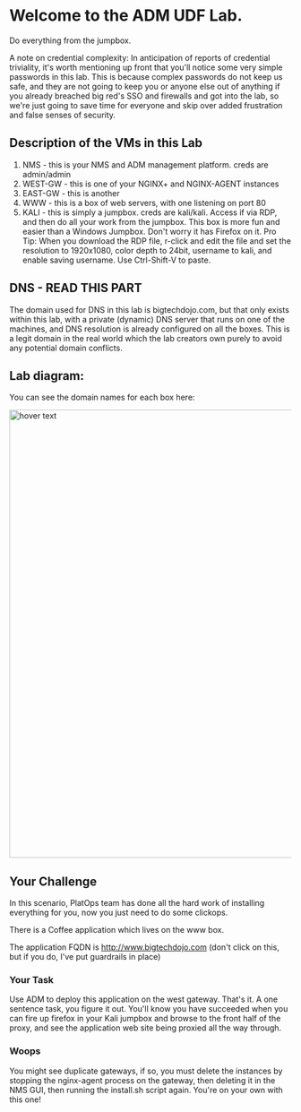 # Welcome to the ADM UDF Lab.
Do everything from the jumpbox.

A note on credential complexity: In anticipation of reports of credential triviality, it's worth mentioning up front that you'll notice some very simple passwords in this lab.  This is because complex passwords do not keep us safe, and they are not going to keep you or anyone else out of anything if you already breached big red's SSO and firewalls and got into the lab, so we're just going to save time for everyone and skip over added frustration and false senses of security.

## Description of the VMs in this Lab
1. NMS - this is your NMS and ADM management platform. creds are admin/admin
2. WEST-GW - this is one of your NGINX+ and NGINX-AGENT instances
3. EAST-GW - this is another
4. WWW - this is a box of web servers, with one listening on port 80
5. KALI - this is simply a jumpbox. creds are kali/kali.  Access if via RDP, and then do all your work from the jumpbox. This box is more fun and easier than a Windows Jumpbox. Don't worry it has Firefox on it.  Pro Tip: When you download the RDP file, r-click and edit the file and set the resolution to 1920x1080, color depth to 24bit, username to kali, and enable saving username. Use Ctrl-Shift-V to paste. 

## DNS - READ THIS PART
The domain used for DNS in this lab is bigtechdojo.com, but that only exists within this lab, with a private (dynamic) DNS server that runs on one of the machines, and DNS resolution is already configured on all the boxes. This is a legit domain in the real world which the lab creators own purely to avoid any potential domain conflicts. 

## Lab diagram:
You can see the domain names for each box here:

<img src="https://github.com/bwolmarans/nms-udf/blob/main/images/lab.png" width="800" title="hover text">

## Your Challenge
In this scenario, PlatOps team has done all the hard work of installing everything for you, now you just need to do some clickops.

There is a Coffee application which lives on the www box.  

The application FQDN is http://www.bigtechdojo.com (don't click on this, but if you do, I've put guardrails in place)

### Your Task
Use ADM to deploy this application on the west gateway. That's it. A one sentence task, you figure it out. You'll know you have succeeded when you can fire up firefox in your Kali jumpbox and browse to the front half of the proxy, and see the application web site being proxied all the way through.

### Woops
You might see duplicate gateways, if so, you must delete the instances by stopping the nginx-agent process on the gateway, then deleting it in the NMS GUI, then running the install.sh script again.  You're on your own with this one!

